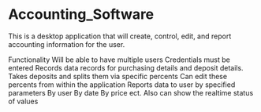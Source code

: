 # Accounting_Software
This is a desktop application that will create, control, edit, and report accounting information for the user.

Functionality
Will be able to have multiple users
  Credentials must be entered
Records data records for purchasing details and deposit details.
Takes deposits and splits them via specific percents
  Can edit these percents from within the application
Reports data to user by specified parameters
  By user
  By date
  By price
  ect.
Also can show the realtime status of values
